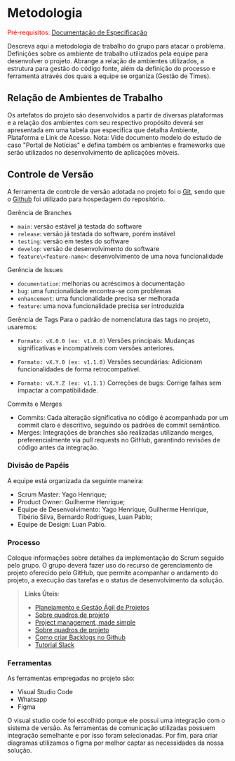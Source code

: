 
# Metodologia

<span style="color:red">Pré-requisitos: <a href="2-Especificação do Projeto.md"> Documentação de Especificação</a></span>

Descreva aqui a metodologia de trabalho do grupo para atacar o problema. Definições sobre os ambiente de trabalho utilizados pela  equipe para desenvolver o projeto. Abrange a relação de ambientes utilizados, a estrutura para gestão do código fonte, além da definição do processo e ferramenta através dos quais a equipe se organiza (Gestão de Times).

## Relação de Ambientes de Trabalho

Os artefatos do projeto são desenvolvidos a partir de diversas plataformas e a relação dos ambientes com seu respectivo propósito deverá ser apresentada em uma tabela que especifica que detalha Ambiente, Plataforma e Link de Acesso. 
Nota: Vide documento modelo do estudo de caso "Portal de Notícias" e defina também os ambientes e frameworks que serão utilizados no desenvolvimento de aplicações móveis.

## Controle de Versão

A ferramenta de controle de versão adotada no projeto foi o
[Git](https://git-scm.com/), sendo que o [Github](https://github.com)
foi utilizado para hospedagem do repositório.

Gerência de Branches
- `main`: versão estável já testada do software
- `release`: versão já testada do software, porém instável
- `testing`: versão em testes do software
- `develop`: versão de desenvolvimento do software
- `feature\<feature-name>`: desenvolvimento de uma nova funcionalidade

Gerência de Issues
- `documentation`: melhorias ou acréscimos à documentação
- `bug`: uma funcionalidade encontra-se com problemas
- `enhancement`: uma funcionalidade precisa ser melhorada
- `feature`: uma nova funcionalidade precisa ser introduzida

Gerência de Tags
Para o padrão de nomenclatura das tags no projeto, usaremos:

- `Formato: vX.0.0 (ex: v1.0.0)` Versões principais: Mudanças significativas e incompatíveis com versões anteriores.
        
- `Formato: vX.Y.0 (ex: v1.1.0)` Versões secundárias: Adicionam funcionalidades de forma retrocompatível.
        
- `Formato: vX.Y.Z (ex: v1.1.1)` Correções de bugs: Corrige falhas sem impactar a compatibilidade.
        

Commits e Merges
- Commits: Cada alteração significativa no código é acompanhada por um commit claro e descritivo, seguindo os padrões de commit semântico.
- Merges: Integrações de branches são realizadas utilizando merges, preferencialmente via pull requests no GitHub, garantindo revisões de código antes da integração.

### Divisão de Papéis
A equipe está organizada da seguinte maneira:
- Scrum Master: Yago Henrique;
- Product Owner: Guilherme Henrique;
- Equipe de Desenvolvimento: Yago Henrique, Guilherme Henrique, Tibério Silva, Bernardo Rodrigues, Luan Pablo;
- Equipe de Design: Luan Pablo.

### Processo

Coloque  informações sobre detalhes da implementação do Scrum seguido pelo grupo. O grupo deverá fazer uso do recurso de gerenciamento de projeto oferecido pelo GitHub, que permite acompanhar o andamento do projeto, a execução das tarefas e o status de desenvolvimento da solução.
 
> **Links Úteis**:
> - [Planejamento e Gestáo Ágil de Projetos](https://pucminas.instructure.com/courses/87878/pages/unidade-2-tema-2-utilizacao-de-ferramentas-para-controle-de-versoes-de-software)
> - [Sobre quadros de projeto](https://docs.github.com/pt/issues/organizing-your-work-with-project-boards/managing-project-boards/about-project-boards)
> - [Project management, made simple](https://github.com/features/project-management/)
> - [Sobre quadros de projeto](https://docs.github.com/pt/github/managing-your-work-on-github/about-project-boards)
> - [Como criar Backlogs no Github](https://www.youtube.com/watch?v=RXEy6CFu9Hk)
> - [Tutorial Slack](https://slack.com/intl/en-br/)

### Ferramentas

As ferramentas empregadas no projeto são:

- Visual Studio Code
- Whatsapp
- Figma

O visual studio code foi escolhido porque ele possui uma integração com o sistema de versão. As ferramentas de comunicação utilizadas possuem integração semelhante e por isso foram selecionadas. Por fim, para criar diagramas utilizamos o figma por melhor captar as necessidades da nossa solução.
